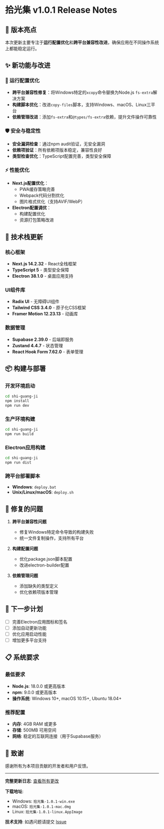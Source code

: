 # 拾光集 v1.0.1 Release Notes

## 🚀 版本亮点

本次更新主要专注于**运行配置优化**和**跨平台兼容性改进**，确保应用在不同操作系统上都能稳定运行。

## ✨ 新功能与改进

### 🔧 运行配置优化
- **跨平台兼容性修复**：将Windows特定的`xcopy`命令替换为Node.js `fs-extra`解决方案
- **构建脚本优化**：改进`copy-files`脚本，支持Windows、macOS、Linux三平台
- **依赖管理改进**：添加`fs-extra`和`@types/fs-extra`依赖，提升文件操作可靠性

### 🛡️ 安全与稳定性
- **安全漏洞检查**：通过npm audit验证，无安全漏洞
- **依赖项验证**：所有依赖项版本稳定，兼容性良好
- **类型检查优化**：TypeScript配置完善，类型安全保障

### ⚡ 性能优化
- **Next.js配置优化**：
  - PWA缓存策略完善
  - Webpack代码分割优化
  - 图片格式优化（支持AVIF/WebP）
- **Electron配置调优**：
  - 构建配置优化
  - 资源打包策略改进

## 🔄 技术栈更新

### 核心框架
- **Next.js 14.2.32** - React全栈框架
- **TypeScript 5** - 类型安全保障
- **Electron 38.1.0** - 桌面应用支持

### UI组件库
- **Radix UI** - 无障碍UI组件
- **Tailwind CSS 3.4.0** - 原子化CSS框架
- **Framer Motion 12.23.13** - 动画库

### 数据管理
- **Supabase 2.39.0** - 后端即服务
- **Zustand 4.4.7** - 状态管理
- **React Hook Form 7.62.0** - 表单管理

## 📦 构建与部署

### 开发环境启动
```bash
cd shi-guang-ji
npm install
npm run dev
```

### 生产环境构建
```bash
cd shi-guang-ji
npm run build
```

### Electron应用构建
```bash
cd shi-guang-ji
npm run dist
```

### 跨平台部署脚本
- **Windows**: `deploy.bat`
- **Unix/Linux/macOS**: `deploy.sh`

## 🐛 修复的问题

1. **跨平台兼容性问题**
   - 修复Windows特定命令导致的构建失败
   - 统一文件复制操作，支持所有平台

2. **构建配置问题**
   - 优化package.json脚本配置
   - 改进electron-builder配置

3. **依赖管理问题**
   - 添加缺失的类型定义
   - 优化依赖项版本管理

## 🔮 下一步计划

- [ ] 完善Electron应用图标和签名
- [ ] 添加自动更新功能
- [ ] 优化应用启动性能
- [ ] 增加更多平台支持

## 📋 系统要求

### 最低要求
- **Node.js**: 18.0.0 或更高版本
- **npm**: 9.0.0 或更高版本
- **操作系统**: Windows 10+, macOS 10.15+, Ubuntu 18.04+

### 推荐配置
- **内存**: 4GB RAM 或更多
- **存储**: 500MB 可用空间
- **网络**: 稳定的互联网连接（用于Supabase服务）

## 🙏 致谢

感谢所有为本项目贡献的开发者和用户反馈。

---

**完整更新日志**: [查看所有更改](https://github.com/your-username/shi-guang-ji/compare/v1.0.0...v1.0.1)

**下载地址**: 
- Windows: `拾光集-1.0.1-win.exe`
- macOS: `拾光集-1.0.1-mac.dmg`
- Linux: `拾光集-1.0.1-linux.AppImage`

**技术支持**: 如遇问题请提交 [Issue](https://github.com/your-username/shi-guang-ji/issues)
